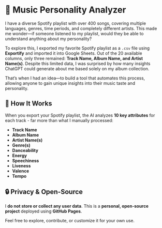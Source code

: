 # 🎵 Music Personality Analyzer

I have a diverse Spotify playlist with over 400 songs, covering multiple languages, genres, time periods, and completely different artists. This made me wonder—if someone listened to my playlist, would they be able to understand anything about my personality?  

To explore this, I exported my favorite Spotify playlist as a `.csv` file using **Exportify** and imported it into Google Sheets. Out of the 20 available columns, only three remained: **Track Name, Album Name, and Artist Name(s)**. Despite this limited data, I was surprised by how many insights ChatGPT could generate about me based solely on my album collection.  

That’s when I had an idea—to build a tool that automates this process, allowing anyone to gain unique insights into their music taste and personality.  

## 🚀 How It Works  

When you export your Spotify playlist, the AI analyzes **10 key attributes** for each track - far more than what I manually processed:  

- **Track Name**  
- **Album Name**  
- **Artist Name(s)**  
- **Genre(s)**  
- **Danceability**  
- **Energy**  
- **Speechiness**  
- **Liveness**  
- **Valence**  
- **Tempo**  

## 🔒 Privacy & Open-Source  

I **do not store or collect any user data**. This is a **personal, open-source project** deployed using **GitHub Pages**.

Feel free to explore, contribute, or customize it for your own use.  
